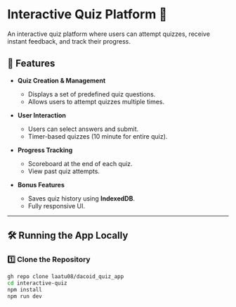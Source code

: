 # Interactive Quiz Platform 🎯

An interactive quiz platform where users can attempt quizzes, receive instant feedback, and track their progress.

## 🚀 Features

- **Quiz Creation & Management**
  - Displays a set of predefined quiz questions.
  - Allows users to attempt quizzes multiple times.

- **User Interaction**
  - Users can select answers and submit.
  - Timer-based quizzes (10 minute for entire quiz).

- **Progress Tracking**
  - Scoreboard at the end of each quiz.
  - View past quiz attempts.

- **Bonus Features**
  - Saves quiz history using **IndexedDB**.
  - Fully responsive UI.

---

## 🛠️ Running the App Locally

### 1️⃣ Clone the Repository
```sh
gh repo clone laatu08/dacoid_quiz_app
cd interactive-quiz
npm install
npm run dev
```
